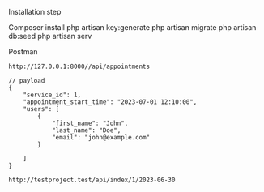 Installation step

Composer install
    php artisan key:generate
    php artisan migrate
    php artisan db:seed
    php artisan serv

Postman 

    http://127.0.0.1:8000//api/appointments

    // payload
    {
        "service_id": 1,
        "appointment_start_time": "2023-07-01 12:10:00",
        "users": [
            {
                "first_name": "John",
                "last_name": "Doe",
                "email": "john@example.com"
            }

        ]
    }

    http://testproject.test/api/index/1/2023-06-30